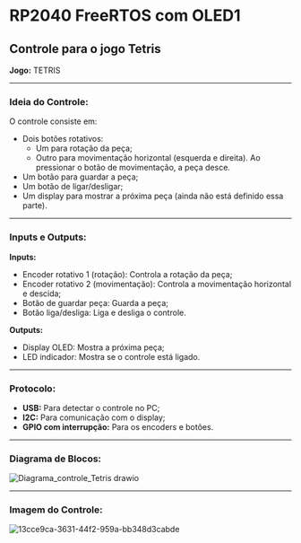 # RP2040 FreeRTOS com OLED1

## Controle para o jogo Tetris

**Jogo:** TETRIS

---

### Ideia do Controle:

O controle consiste em:
- Dois botões rotativos:
  - Um para rotação da peça;
  - Outro para movimentação horizontal (esquerda e direita). Ao pressionar o botão de movimentação, a peça desce.
- Um botão para guardar a peça;
- Um botão de ligar/desligar;
- Um display para mostrar a próxima peça (ainda não está definido essa parte).

---

### Inputs e Outputs:

**Inputs:**
- Encoder rotativo 1 (rotação): Controla a rotação da peça;
- Encoder rotativo 2 (movimentação): Controla a movimentação horizontal e descida;
- Botão de guardar peça: Guarda a peça;
- Botão liga/desliga: Liga e desliga o controle.

**Outputs:**
- Display OLED: Mostra a próxima peça;
- LED indicador: Mostra se o controle está ligado.

---

### Protocolo:
- **USB:** Para detectar o controle no PC;
- **I2C:** Para comunicação com o display;
- **GPIO com interrupção:** Para os encoders e botões.

---

### Diagrama de Blocos:
![Diagrama_controle_Tetris drawio](https://github.com/user-attachments/assets/4867729b-e4f4-4f50-b030-57bf39ea9b91)

---

### Imagem do Controle:
![13cce9ca-3631-44f2-959a-bb348d3cabde](https://github.com/user-attachments/assets/e8a93acd-d167-496d-8cbe-7be8dae2b846)



